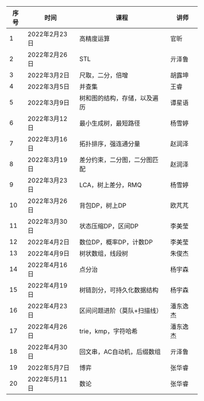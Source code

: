 | 序号 | 时间           | 课程                                           | 讲师     |
| ---- | -------------- | ---------------------------------------------- | -------- |
| 1    | 2022年2月23日  | 高精度运算                                     | 官昕
| 2    | 2022年2月26日  | STL                                           | 亓泽鲁   |
| 3    | 2022年3月2日   | 尺取，二分，倍增                                  |胡露坤    |
| 4    | 2022年3月5日 | 并查集                                        |  王睿   |
| 5    | 2022年3月9日 | 树和图的结构，存储，以及遍历                       | 谭星语   |
| 6    | 2022年3月12日 | 最小生成树，最短路径                              | 杨雪婷   |
| 7    | 2022年3月16日  | 拓扑排序，强连通分量                     | 赵润泽  |
| 8    | 2022年3月19日  | 差分约束，二分图，二分图匹配                          | 赵润泽     |
| 9    | 2022年3月23日 | LCA，树上差分，RMQ                             | 杨雪婷     |
| 10   | 2022年3月26日 | 背包DP，树上DP                                  | 欧芃芃   |
| 11   | 2022年3月30日 | 状态压缩DP，区间DP                               | 李美莹  |
| 12   | 2022年4月2日 | 数位DP，概率DP，计数DP                           | 李美莹   |
| 13   | 2022年4月9日 | 树状数组，线段树                                   |朱俊杰 |
| 14   | 2022年4月16日 | 点分治                                         | 杨宇森   |
| 15   | 2022年4月19日  | 树链剖分，可持久化数据结构                     | 杨宇森     |
| 16   | 2022年4月23日  | 区间问题进阶（莫队+扫描线）                       | 潘东逸杰 |
| 17   | 2022年4月26日  | trie，kmp，字符哈希                             | 潘东逸杰   |
| 18   | 2022年4月30日 | 回文串，AC自动机，后缀数组                        | 亓泽鲁    |
| 19   | 2022年5月7日 | 博弈                                           | 张华睿  |
| 20   | 2022年5月11日 | 数论                                           | 张华睿   |

